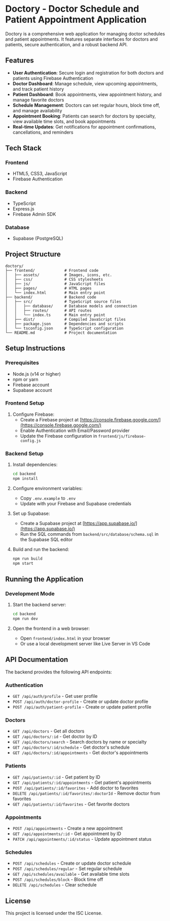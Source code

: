 # Doctory - Doctor Schedule and Patient Appointment Application

Doctory is a comprehensive web application for managing doctor schedules and patient appointments. It features separate interfaces for doctors and patients, secure authentication, and a robust backend API.

## Features

- **User Authentication**: Secure login and registration for both doctors and patients using Firebase Authentication
- **Doctor Dashboard**: Manage schedule, view upcoming appointments, and track patient history
- **Patient Dashboard**: Book appointments, view appointment history, and manage favorite doctors
- **Schedule Management**: Doctors can set regular hours, block time off, and manage availability
- **Appointment Booking**: Patients can search for doctors by specialty, view available time slots, and book appointments
- **Real-time Updates**: Get notifications for appointment confirmations, cancellations, and reminders

## Tech Stack

### Frontend
- HTML5, CSS3, JavaScript
- Firebase Authentication

### Backend
- TypeScript
- Express.js
- Firebase Admin SDK

### Database
- Supabase (PostgreSQL)

## Project Structure

```
doctory/
├── frontend/             # Frontend code
│   ├── assets/           # Images, icons, etc.
│   ├── css/              # CSS stylesheets
│   ├── js/               # JavaScript files
│   ├── pages/            # HTML pages
│   └── index.html        # Main entry point
├── backend/              # Backend code
│   ├── src/              # TypeScript source files
│   │   ├── database/     # Database models and connection
│   │   ├── routes/       # API routes
│   │   └── index.ts      # Main entry point
│   ├── dist/             # Compiled JavaScript files
│   ├── package.json      # Dependencies and scripts
│   └── tsconfig.json     # TypeScript configuration
└── README.md             # Project documentation
```

## Setup Instructions

### Prerequisites

- Node.js (v14 or higher)
- npm or yarn
- Firebase account
- Supabase account

### Frontend Setup

1. Configure Firebase:
   - Create a Firebase project at [https://console.firebase.google.com/](https://console.firebase.google.com/)
   - Enable Authentication with Email/Password provider
   - Update the Firebase configuration in `frontend/js/firebase-config.js`

### Backend Setup

1. Install dependencies:
   ```bash
   cd backend
   npm install
   ```

2. Configure environment variables:
   - Copy `.env.example` to `.env`
   - Update with your Firebase and Supabase credentials

3. Set up Supabase:
   - Create a Supabase project at [https://app.supabase.io/](https://app.supabase.io/)
   - Run the SQL commands from `backend/src/database/schema.sql` in the Supabase SQL editor

4. Build and run the backend:
   ```bash
   npm run build
   npm start
   ```

## Running the Application

### Development Mode

1. Start the backend server:
   ```bash
   cd backend
   npm run dev
   ```

2. Open the frontend in a web browser:
   - Open `frontend/index.html` in your browser
   - Or use a local development server like Live Server in VS Code

## API Documentation

The backend provides the following API endpoints:

### Authentication
- `GET /api/auth/profile` - Get user profile
- `POST /api/auth/doctor-profile` - Create or update doctor profile
- `POST /api/auth/patient-profile` - Create or update patient profile

### Doctors
- `GET /api/doctors` - Get all doctors
- `GET /api/doctors/:id` - Get doctor by ID
- `GET /api/doctors/search` - Search doctors by name or specialty
- `GET /api/doctors/:id/schedule` - Get doctor's schedule
- `GET /api/doctors/:id/appointments` - Get doctor's appointments

### Patients
- `GET /api/patients/:id` - Get patient by ID
- `GET /api/patients/:id/appointments` - Get patient's appointments
- `POST /api/patients/:id/favorites` - Add doctor to favorites
- `DELETE /api/patients/:id/favorites/:doctorId` - Remove doctor from favorites
- `GET /api/patients/:id/favorites` - Get favorite doctors

### Appointments
- `POST /api/appointments` - Create a new appointment
- `GET /api/appointments/:id` - Get appointment by ID
- `PATCH /api/appointments/:id/status` - Update appointment status

### Schedules
- `POST /api/schedules` - Create or update doctor schedule
- `POST /api/schedules/regular` - Set regular schedule
- `GET /api/schedules/available` - Get available time slots
- `POST /api/schedules/block` - Block time off
- `DELETE /api/schedules` - Clear schedule

## License

This project is licensed under the ISC License.